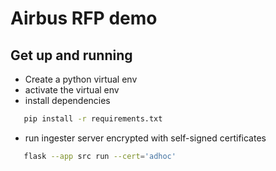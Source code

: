 # Airbus RFP demo


## Get up and running

 - Create a python virtual env
 - activate the virtual env
 - install dependencies
 ```sh
    pip install -r requirements.txt
 ```
 - run ingester server encrypted with self-signed certificates
 ```sh
    flask --app src run --cert='adhoc'
 ```